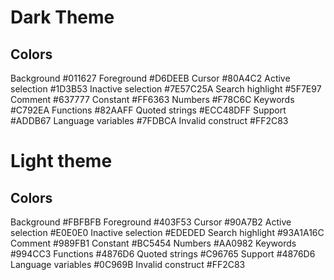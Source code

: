 # Dark Theme

## Colors

Background #011627
Foreground #D6DEEB
Cursor #80A4C2
Active selection #1D3B53
Inactive selection #7E57C25A
Search highlight #5F7E97
Comment #637777
Constant #FF6363
Numbers #F78C6C
Keywords #C792EA
Functions #82AAFF
Quoted strings #ECC48DFF
Support #ADDB67
Language variables #7FDBCA
Invalid construct #FF2C83

# Light theme

## Colors

Background #FBFBFB
Foreground #403F53
Cursor #90A7B2
Active selection #E0E0E0
Inactive selection #EDEDED
Search highlight #93A1A16C
Comment #989FB1
Constant #BC5454
Numbers #AA0982
Keywords #994CC3
Functions #4876D6
Quoted strings #C96765
Support #4876D6
Language variables #0C969B
Invalid construct #FF2C83
